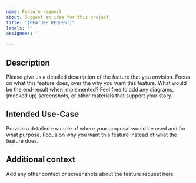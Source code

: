 ```yaml
---
name: Feature request
about: Suggest an idea for this project
title: "[FEATURE REQUEST]"
labels: ''
assignees: ''

---
```


## Description
Please give us a detailed description of the feature that you envision. Focus on what this feature does, over the why you want this feature. What would be the end-result when implemented? Feel free to add any diagrams, (mocked up) screenshots, or other materials that support your story.

## Intended Use-Case
Provide a detailed example of where your proposal would be used and for what purpose. Focus on why you want this feature instead of what the feature does.

## Additional context
Add any other context or screenshots about the feature request here.
